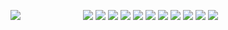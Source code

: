 <a href="https://go.dev/"><img src="https://skillicons.dev/icons?i=go" style="padding-right:100px;"></a><a href="https://www.lua.org/"><img src="https://skillicons.dev/icons?i=lua" style="margin-right:4px;"></a><a href="https://www.python.org/"><img src="https://skillicons.dev/icons?i=py" style="margin-right:4px;"></a><a href="https://developer.mozilla.org/en-US/docs/Web/JavaScript"><img src="https://skillicons.dev/icons?i=js" style="margin-right:4px;"></a><a href="https://www.typescriptlang.org/"><img src="https://skillicons.dev/icons?i=ts" style="margin-right:4px;"></a><a href="https://developer.mozilla.org/en-US/docs/Web/HTML"><img src="https://skillicons.dev/icons?i=html" style="margin-right:4px;"></a><a href="https://developer.mozilla.org/en-US/docs/Web/CSS"><img src="https://skillicons.dev/icons?i=css" style="margin-right:4px;"></a><a href="https://www.gnu.org/software/bash/"><img src="https://skillicons.dev/icons?i=bash" style="margin-right:4px;"></a><a href="https://en.cppreference.com/w/c"><img src="https://skillicons.dev/icons?i=c" style="margin-right:4px;"></a><a href="https://isocpp.org/"><img src="https://skillicons.dev/icons?i=cpp" style="margin-right:4px;"></a><a href="https://nextjs.org/"><img src="https://skillicons.dev/icons?i=nextjs" style="margin-right:4px;"></a><a href="https://vitejs.dev/"><img src="https://skillicons.dev/icons?i=vite" style="margin-right:4px;"></a>
